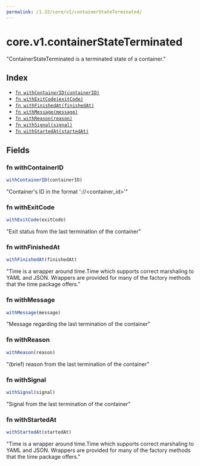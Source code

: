 ```yaml
---
permalink: /1.32/core/v1/containerStateTerminated/
---
```


# core.v1.containerStateTerminated

"ContainerStateTerminated is a terminated state of a container."

## Index

* [`fn withContainerID(containerID)`](#fn-withcontainerid)
* [`fn withExitCode(exitCode)`](#fn-withexitcode)
* [`fn withFinishedAt(finishedAt)`](#fn-withfinishedat)
* [`fn withMessage(message)`](#fn-withmessage)
* [`fn withReason(reason)`](#fn-withreason)
* [`fn withSignal(signal)`](#fn-withsignal)
* [`fn withStartedAt(startedAt)`](#fn-withstartedat)

## Fields

### fn withContainerID

```ts
withContainerID(containerID)
```

"Container's ID in the format '<type>://<container_id>'"

### fn withExitCode

```ts
withExitCode(exitCode)
```

"Exit status from the last termination of the container"

### fn withFinishedAt

```ts
withFinishedAt(finishedAt)
```

"Time is a wrapper around time.Time which supports correct marshaling to YAML and JSON.  Wrappers are provided for many of the factory methods that the time package offers."

### fn withMessage

```ts
withMessage(message)
```

"Message regarding the last termination of the container"

### fn withReason

```ts
withReason(reason)
```

"(brief) reason from the last termination of the container"

### fn withSignal

```ts
withSignal(signal)
```

"Signal from the last termination of the container"

### fn withStartedAt

```ts
withStartedAt(startedAt)
```

"Time is a wrapper around time.Time which supports correct marshaling to YAML and JSON.  Wrappers are provided for many of the factory methods that the time package offers."
